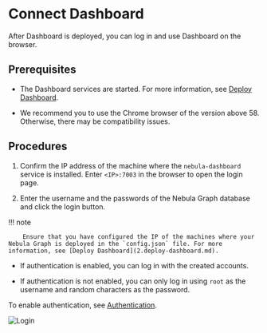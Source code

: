 # Connect Dashboard

After Dashboard is deployed, you can log in and use Dashboard on the browser.

## Prerequisites

- The Dashboard services are started. For more information, see [Deploy Dashboard](2.deploy-dashboard.md).

- We recommend you to use the Chrome browser of the version above 58. Otherwise, there may be compatibility issues.

## Procedures

1. Confirm the IP address of the machine where the `nebula-dashboard` service is installed. Enter `<IP>:7003` in the browser to open the login page.

2. Enter the username and the passwords of the Nebula Graph database and click the login button.

  !!! note

        Ensure that you have configured the IP of the machines where your Nebula Graph is deployed in the `config.json` file. For more information, see [Deploy Dashboard](2.deploy-dashboard.md).

  - If authentication is enabled, you can log in with the created accounts.

  - If authentication is not enabled, you can only log in using `root` as the username and random characters as the password.

  To enable authentication, see [Authentication](../7.data-security/1.authentication/1.authentication.md).

  ![Login](https://docs-cdn.nebula-graph.com.cn/figures/login.png)
